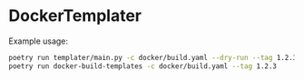 DockerTemplater
===============

Example usage:



```bash
poetry run templater/main.py -c docker/build.yaml --dry-run --tag 1.2.3 --debug --push
poetry run docker-build-templates -c docker/build.yaml --tag 1.2.3
```
